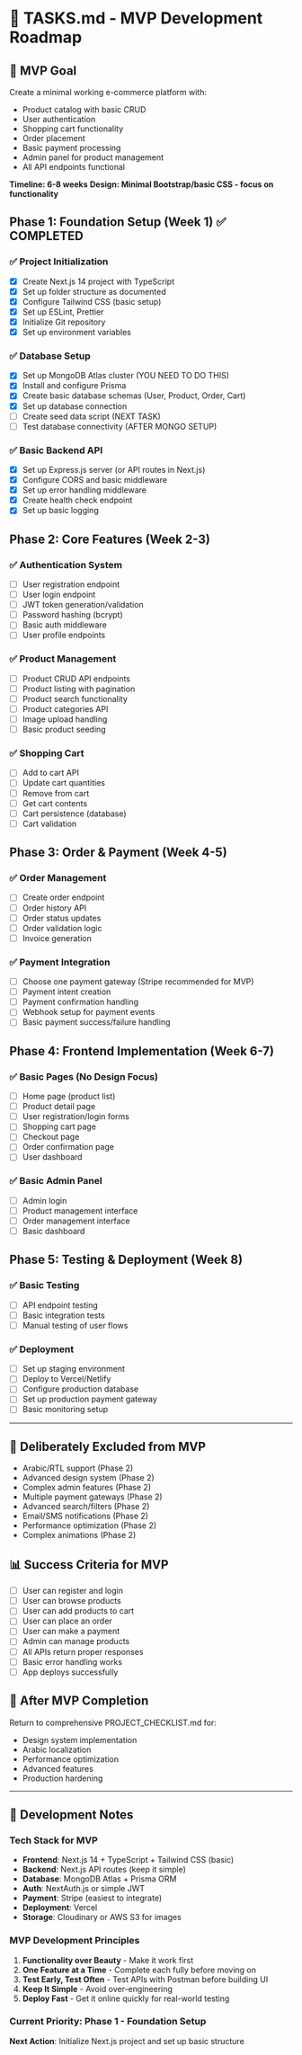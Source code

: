 # 🚀 TASKS.md - MVP Development Roadmap

## 🎯 MVP Goal
Create a minimal working e-commerce platform with:
- Product catalog with basic CRUD
- User authentication
- Shopping cart functionality  
- Order placement
- Basic payment processing
- Admin panel for product management
- All API endpoints functional

**Timeline: 6-8 weeks**
**Design: Minimal Bootstrap/basic CSS - focus on functionality**

## Phase 1: Foundation Setup (Week 1) ✅ COMPLETED

### ✅ Project Initialization
- [x] Create Next.js 14 project with TypeScript
- [x] Set up folder structure as documented
- [x] Configure Tailwind CSS (basic setup)
- [x] Set up ESLint, Prettier
- [x] Initialize Git repository
- [x] Set up environment variables

### ✅ Database Setup
- [x] Set up MongoDB Atlas cluster (YOU NEED TO DO THIS)
- [x] Install and configure Prisma
- [x] Create basic database schemas (User, Product, Order, Cart)
- [x] Set up database connection
- [ ] Create seed data script (NEXT TASK)
- [ ] Test database connectivity (AFTER MONGO SETUP)

### ✅ Basic Backend API
- [x] Set up Express.js server (or API routes in Next.js)
- [x] Configure CORS and basic middleware
- [x] Set up error handling middleware
- [x] Create health check endpoint
- [x] Set up basic logging

## Phase 2: Core Features (Week 2-3)

### ✅ Authentication System
- [ ] User registration endpoint
- [ ] User login endpoint  
- [ ] JWT token generation/validation
- [ ] Password hashing (bcrypt)
- [ ] Basic auth middleware
- [ ] User profile endpoints

### ✅ Product Management
- [ ] Product CRUD API endpoints
- [ ] Product listing with pagination
- [ ] Product search functionality
- [ ] Product categories API
- [ ] Image upload handling
- [ ] Basic product seeding

### ✅ Shopping Cart
- [ ] Add to cart API
- [ ] Update cart quantities
- [ ] Remove from cart
- [ ] Get cart contents
- [ ] Cart persistence (database)
- [ ] Cart validation

## Phase 3: Order & Payment (Week 4-5)

### ✅ Order Management
- [ ] Create order endpoint
- [ ] Order history API
- [ ] Order status updates
- [ ] Order validation logic
- [ ] Invoice generation

### ✅ Payment Integration
- [ ] Choose one payment gateway (Stripe recommended for MVP)
- [ ] Payment intent creation
- [ ] Payment confirmation handling
- [ ] Webhook setup for payment events
- [ ] Basic payment success/failure handling

## Phase 4: Frontend Implementation (Week 6-7)

### ✅ Basic Pages (No Design Focus)
- [ ] Home page (product list)
- [ ] Product detail page
- [ ] User registration/login forms
- [ ] Shopping cart page
- [ ] Checkout page
- [ ] Order confirmation page
- [ ] User dashboard

### ✅ Basic Admin Panel
- [ ] Admin login
- [ ] Product management interface
- [ ] Order management interface
- [ ] Basic dashboard

## Phase 5: Testing & Deployment (Week 8)

### ✅ Basic Testing
- [ ] API endpoint testing
- [ ] Basic integration tests
- [ ] Manual testing of user flows

### ✅ Deployment
- [ ] Set up staging environment
- [ ] Deploy to Vercel/Netlify
- [ ] Configure production database
- [ ] Set up production payment gateway
- [ ] Basic monitoring setup

---

## 🚧 Deliberately Excluded from MVP
- Arabic/RTL support (Phase 2)
- Advanced design system (Phase 2)
- Complex admin features (Phase 2) 
- Multiple payment gateways (Phase 2)
- Advanced search/filters (Phase 2)
- Email/SMS notifications (Phase 2)
- Performance optimization (Phase 2)
- Complex animations (Phase 2)

## 📊 Success Criteria for MVP
- [ ] User can register and login
- [ ] User can browse products
- [ ] User can add products to cart
- [ ] User can place an order
- [ ] User can make a payment
- [ ] Admin can manage products
- [ ] All APIs return proper responses
- [ ] Basic error handling works
- [ ] App deploys successfully

## 🔄 After MVP Completion
Return to comprehensive PROJECT_CHECKLIST.md for:
- Design system implementation
- Arabic localization
- Performance optimization
- Advanced features
- Production hardening

---

## 📝 Development Notes

### Tech Stack for MVP
- **Frontend**: Next.js 14 + TypeScript + Tailwind CSS (basic)
- **Backend**: Next.js API routes (keep it simple)
- **Database**: MongoDB Atlas + Prisma ORM
- **Auth**: NextAuth.js or simple JWT
- **Payment**: Stripe (easiest to integrate)
- **Deployment**: Vercel
- **Storage**: Cloudinary or AWS S3 for images

### MVP Development Principles
1. **Functionality over Beauty** - Make it work first
2. **One Feature at a Time** - Complete each fully before moving on
3. **Test Early, Test Often** - Test APIs with Postman before building UI
4. **Keep It Simple** - Avoid over-engineering
5. **Deploy Fast** - Get it online quickly for real-world testing

### Current Priority: Phase 1 - Foundation Setup
**Next Action**: Initialize Next.js project and set up basic structure 